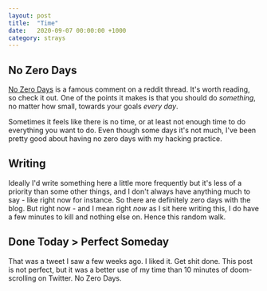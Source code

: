 ```yaml
---
layout: post
title:  "Time"
date:   2020-09-07 00:00:00 +1000
category: strays
---
```


## No Zero Days
[No Zero Days](https://www.reddit.com/r/getdisciplined/comments/1q96b5/i_just_dont_care_about_myself/) is a famous comment on a reddit thread. It's worth reading, so check it out. One of the points it makes is that you should do *something*, no matter how small, towards your goals *every day*. 

Sometimes it feels like there is no time, or at least not enough time to do everything you want to do. Even though some days it's not much, I've been pretty good about having no zero days with my hacking practice. 

## Writing
Ideally I'd write something here a little more frequently but it's less of a priority than some other things, and I don't always have anything much to say - like right now for instance. So there are definitely zero days with the blog. But right now - and I mean right *now* as I sit here writing this, I do have a few minutes to kill and nothing else on. Hence this random walk.

## Done Today > Perfect Someday
That was a tweet I saw a few weeks ago. I liked it. Get shit done. This post is not perfect, but it was a better use of my time than 10 minutes of doom-scrolling on Twitter. No Zero Days.
